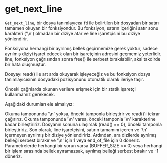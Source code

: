# get_next_line
`Get_next_line`, bir dosya tanımlayıcısı `fd` ile belirtilen bir dosyadan bir satırı tamamen okuyan bir fonksiyondur. Bu fonksiyon, satırın içeriğini satır sonu karakteri ('\n') olmadan bir diziye atar ve line işaretçisini bu diziye yönlendirir.

Fonksiyona herhangi bir ayrılmış bellek geçirmemize gerek yoktur, sadece ayrılmış diziyi işaret edecek olan bir işaretçinin adresini geçmemiz yeterlidir. line, fonksiyon çağrısından sonra free() ile serbest bırakılabilir, aksi takdirde bir hata oluşmuştur.

Dosyayı read() ile art arda okuyarak işleyeceğiz ve bu fonksiyon dosya tanımlayıcısının dosyadaki pozisyonunu otomatik olarak ileriye taşır.

Önceki çağrılarda okunan verilere erişmek için bir statik işaretçi kullanmamız gerekecek.

Aşağıdaki durumları ele almalıyız:

Okuma tamponunda '\n' yoksa, önceki tamponla birleştirir ve read()'i tekrar çağırırız.
Okuma tamponunda '\n' varsa, önceki tamponla '\n' karakterine kadar birleştiririz.
Dosyanın sonuna ulaşırsak (read() == 0), önceki tamponla birleştiririz.
Son olarak, line işaretçisini, satırın tamamını içeren ve '\n' içermeyen ayrılmış bir diziye yönlendiririz. Ardından, ara dizilerde ayrılmış belleği serbest bırakır ve '\n' için 1 veya end_of_file için 0 döneriz.
Parametrelerde herhangi bir sorun varsa (BUFFER_SIZE <= 0) veya herhangi bir işlem sırasında bellek ayıramazsak, ayrılmış belleği serbest bırakır ve -1 döneriz.
